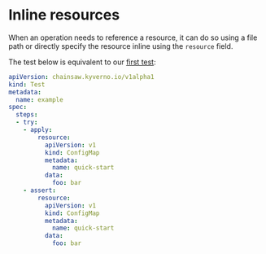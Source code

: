 # Inline resources

When an operation needs to reference a resource, it can do so using a file path or directly specify the resource inline using the `resource` field.

The test below is equivalent to our [first test](../first-test.md):

```yaml
apiVersion: chainsaw.kyverno.io/v1alpha1
kind: Test
metadata:
  name: example
spec:
  steps:
  - try:
    - apply:
        resource:
          apiVersion: v1
          kind: ConfigMap
          metadata:
            name: quick-start
          data:
            foo: bar
    - assert:
        resource:
          apiVersion: v1
          kind: ConfigMap
          metadata:
            name: quick-start
          data:
            foo: bar
```
